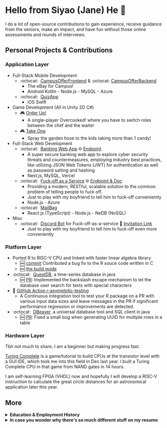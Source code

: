 # Hello from Siyao (Jane) He :wave:
I do a lot of open-source contributions to gain experience, receive guidance from the seniors, make an impact, and have fun without those online assessments and rounds of interviews.
## Personal Projects & Contributions
### Application Layer
* Full-Stack Mobile Development
  * :octocat:&nbsp; [CampusOfferFrontend](https://github.com/SiyaoIsHiding/CampusOfferFrontend) & :octocat:&nbsp;[CampusOfferBackend](https://github.com/SiyaoIsHiding/CampusOfferBackend)
    * The eBay for Campus!
    * Android Kotlin - Node.js - MySQL - Azure
  * :octocat:&nbsp; [QuizApp](https://github.com/SiyaoIsHiding/QuizApp)
    * iOS Swift
* Game Development (All in Unity 2D C#)
  * :video_game: [Order Up!](https://madjuse.itch.io/order-up)
    * A single-player Overcooked! where you have to switch roles between the chef and the waiter
  * :video_game: [Take One](https://ginvr.itch.io/take-one)
    * Spray the garden hose to the kids taking more than 1 candy!
* Full-Stack Web Development
  * :octocat:&nbsp; [Banking Web App](https://github.com/shuguang-lv/bank) :globe_with_meridians: [Endpoint](https://bank-liart-five.vercel.app/)
    * A super secure banking web app to explore cyber security threats and countermeasures, employing industry best practices, like utilizing JSON Web Tokens (JWT) for authentication as well as password salting and hashing
    * Next.js, MySQL, Vercel
  * :octocat:&nbsp; [Fuck-off as a Service](https://github.com/SiyaoIsHiding/foaas) :globe_with_meridians: [Endpoint & Doc](https://foaas-hoaxd.ondigitalocean.app/)
    * Providing a modern, RESTful, scalable solution to the common problem of telling people to fuck off.
    * Just to play with my boyfriend to tell him to fuck-off conveniently
    * Node.js - Azure
  * :octocat:&nbsp; [MailBag](https://github.com/SiyaoIsHiding/mailbag)
    * React.js (TypeScript) - Node.js - NeDB (NoSQL)
* Misc
  * :octocat:&nbsp; [Discord Bot](https://github.com/SiyaoIsHiding/foaas-discord-bot) for Fuck-off-as-a-service 🤖 [Invitation Link](https://github.com/SiyaoIsHiding/foaas-discord-bot) 
    * Just to play with my boyfriend to tell him to fuck-off even more conveniently

### Platform Layer
* Ported R to RISC-V CPU and linked with faster linear algebra library
  * :new: [commit](https://github.com/wch/r-source/commit/bf4049593ff6a022ce0e196086928ed77f9951a4) Contributed a bug fix to the R souce code written in C
  * :new: [the build guide](https://gist.github.com/SiyaoIsHiding)
* :octocat:&nbsp; [QuestDB](https://github.com/questdb/questdb), a time-series database in java
  * :new: [PR](https://github.com/questdb/questdb/pull/3006): Implemented the backslash escape mechanism to let the database user search for texts with special characters
* :wrench: [GitHub Action r-asymptotic-testing](https://github.com/marketplace/actions/r-asymptotic-testing)
  * A Continuous Integration tool to test your R package on a PR with various input data sizes and leave messages in the PR if significant performance regression or improvements are detected.
* :octocat:&nbsp; [DBeaver](https://github.com/dbeaver/dbeaver), a universal database tool and SQL client in java
  * :new: [PR](https://github.com/dbeaver/dbeaver/pull/19743): Fixed a small bug when generating UUID for multiple rows in a table

### Hardware Layer
Tbh not much to share. I am a beginner but making progress fast.

[Turing Complete](https://store.steampowered.com/app/1444480/Turing_Complete/) is a game/tutorial to build CPUs at the transistor level with a GUI IDE, which took me into this field in Dec last year. I built a Turing Complete CPU in that game from NAND gates in 14 hours.

I am self-learning FPGA (VHDL) now and hopefully I will develop a RISC-V instruction to calculate the great circle distances for an astronomical application later this year.

## More

<details>
<summary><strong>Education &amp; Employment History</strong></summary>
<br>
<p><strong>University of California, Irvine</strong>, 09/2022-12/2023<br>
Master of Software Engineering <br>
A+ in all courses<br></p>
<p><strong>Hong Kong Polytechnic University</strong>, 09/2018-06/2022<br>
Major in Accounting and Finance, Minor in Computing<br>
Dean's List for 4 years<br></p>
<p><strong>University of Cambridge</strong>, 07/2019<br>
Macroeconomics and Philosophy<br>
<br>
<p><strong>SAP</strong>, 06/2021-12/2021<br>
Intern as Support Engineer<br>
Developed a Node.js program to synchronize two kinds of databases<br>
Restructured the financial analysis scripts from O(n^2) to O(n)<br></p>
<p><strong>KPMG</strong>, 01/2021-04/2021<br>
Intern as Auditor<br></p>
</details>

<details>
<summary><strong>In case you wonder why there's so much different stuff on my resume</strong></summary>
<br>
<p>First, I am a career changer, so I started in the application layer and I made my way down.</p>
<p>Second, I find different kinds of pleasure in different fields of programming.</p>

<ol>
<li><strong>The pleasure of solving puzzles</strong>: Leetcoding, coding games.</li>
<li><strong>The pleasure of building, e.g. playing LEGO</strong>: application development, development of large-scale stuff.</li>
<li><strong>The pleasure of talking with the agency of truth that seldom lies unless it's too hot</strong>: hardware development, coding in assembly.</li>
<li><strong>The pleasure of retrospecting how the world runs and then modeling it</strong>: OOP</li>
<li><strong>The pleasure of hitting Enter</strong>: type-strict languages</li>
</ol>
</details>


